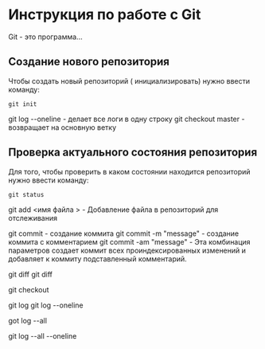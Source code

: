 # Инструкция по работе с Git 

Git - это программа...

## Создание нового репозитория

Чтобы создать новый репозиторий ( инициализировать) нужно ввести команду: 

    git init


git log --oneline - делает все логи в одну строку
git checkout master - возвращает на основную ветку

## Проверка актуального состояния репозитория

Для того, чтобы проверить в каком состоянии находится репозиторий нужно ввести команду:

    git status

git add <имя файла > - Добавление файла в репозиторий для отслеживания

git commit - создание коммита 
git commit -m "message" - создание коммита с комментарием 
git commit -am "message" - Эта комбинация параметров создает коммит всех проиндексированных изменений и добавляет к коммиту подставленный комментарий.

git diff
git diff <hash1> <hash2>

git checkout <hash>

git log
git log --oneline

got log --all

git log --all --oneline